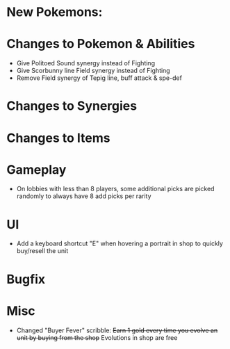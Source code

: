 # New Pokemons:

# Changes to Pokemon & Abilities

- Give Politoed Sound synergy instead of Fighting
- Give Scorbunny line Field synergy instead of Fighting
- Remove Field synergy of Tepig line, buff attack & spe-def

# Changes to Synergies

# Changes to Items

# Gameplay

- On lobbies with less than 8 players, some additional picks are picked randomly to always have 8 add picks per rarity

# UI

- Add a keyboard shortcut "E" when hovering a portrait in shop to quickly buy/resell the unit

# Bugfix

# Misc

- Changed "Buyer Fever" scribble: ~~Earn 1 gold every time you evolve an unit by buying from the shop~~ Evolutions in shop are free
